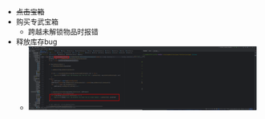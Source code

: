 - <s>点击宝箱</s>
- 购买专武宝箱
	- 跨越未解锁物品时报错
- 释放库存bug
	- ![image.png](../../../assets/image_1685680038231_0.png)